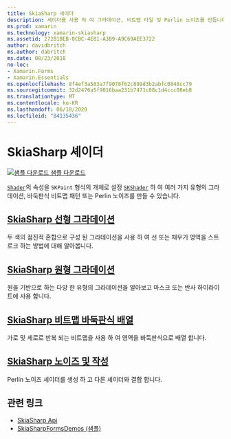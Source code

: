 ```yaml
---
title: SkiaSharp 셰이더
description: 셰이더를 사용 하 여 그라데이션, 비트맵 타일 및 Perlin 노이즈를 만듭니다.
ms.prod: xamarin
ms.technology: xamarin-skiasharp
ms.assetid: 272B1BEB-0CBC-4E81-A3B9-A9C69AEE3722
author: davidbritch
ms.author: dabritch
ms.date: 08/23/2018
no-loc:
- Xamarin.Forms
- Xamarin.Essentials
ms.openlocfilehash: 8f4ef3a583a7f9078f62c899d3b2abfc0848cc79
ms.sourcegitcommit: 32d2476a5f9016baa231b7471c88c1d4ccc08eb8
ms.translationtype: MT
ms.contentlocale: ko-KR
ms.lasthandoff: 06/18/2020
ms.locfileid: "84135436"
---
```

# <a name="skiasharp-shaders"></a>SkiaSharp 셰이더

[![샘플 다운로드](~/media/shared/download.png) 샘플 다운로드](https://docs.microsoft.com/samples/xamarin/xamarin-forms-samples/skiasharpforms-demos)

[`Shader`](xref:SkiaSharp.SKPaint.Shader)의 속성을 `SKPaint` 형식의 개체로 설정 [`SKShader`](xref:SkiaSharp.SKShader) 하 여 여러 가지 유형의 그라데이션, 바둑판식 비트맵 패턴 또는 Perlin 노이즈를 만들 수 있습니다.

## <a name="the-skiasharp-linear-gradient"></a>[SkiaSharp 선형 그라데이션](linear-gradient.md)

두 색의 점진적 혼합으로 구성 된 그라데이션을 사용 하 여 선 또는 채우기 영역을 스트로크 하는 방법에 대해 알아봅니다.

## <a name="skiasharp-circular-gradients"></a>[SkiaSharp 원형 그라데이션](circular-gradients.md)

원을 기반으로 하는 다양 한 유형의 그라데이션을 알아보고 마스크 또는 반사 하이라이트에 사용 합니다.

## <a name="skiasharp-bitmap-tiling"></a>[SkiaSharp 비트맵 바둑판식 배열](bitmap-tiling.md)

가로 및 세로로 반복 되는 비트맵을 사용 하 여 영역을 바둑판식으로 배열 합니다.

## <a name="skiasharp-noise-and-composing"></a>[SkiaSharp 노이즈 및 작성](noise.md)

Perlin 노이즈 셰이더를 생성 하 고 다른 셰이더와 결합 합니다.

## <a name="related-links"></a>관련 링크

- [SkiaSharp Api](https://docs.microsoft.com/dotnet/api/skiasharp)
- [SkiaSharpFormsDemos (샘플)](https://docs.microsoft.com/samples/xamarin/xamarin-forms-samples/skiasharpforms-demos)
